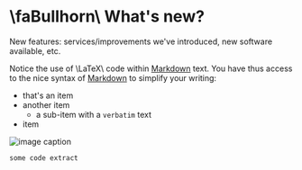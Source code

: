 # \faBullhorn\ What's new?

New features: services/improvements we've introduced, new software
available, etc.

Notice the use of \LaTeX\ code within [Markdown](http://daringfireball.net/projects/markdown/) text. 
You have thus access to the nice syntax of [Markdown](http://daringfireball.net/projects/markdown/) to simplify your writing:

* that's an item
* another item
     - a sub-item with a `verbatim` text
* item

![image caption](logos/logo_licence.png)

```
some code extract
```
